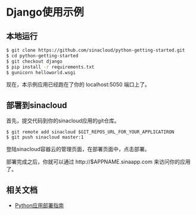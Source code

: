 # Django使用示例

## 本地运行

```sh
$ git clone https://github.com/sinacloud/python-getting-started.git
$ cd python-getting-started
$ git checkout django
$ pip install -r requirements.txt
$ gunicorn helloworld.wsgi
```

现在，本示例应用已经跑在了你的 localhost:5050 端口上了。

## 部署到sinacloud

首先，提交代码到你的sinacloud应用的git仓库。

```
$ git remote add sinacloud $GIT_REPOS_URL_FOR_YOUR_APPLICATIRON
$ git push sinacloud master:1
```

登陆sinacloud容器云的管理页面，在部署页面中，点击部署。

部署完成之后，你就可以通过 http://$APPNAME.sinaapp.com 来访问你的应用了。

## 相关文档

- [Python应用部署指南](http://www.sinacloud.com/doc/sc2/python-getting-started.html)
